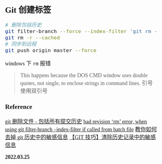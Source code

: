 <font size=4 face='楷体'>

## Git 创建标签

```bash
# 删除包括历史
git filter-branch --force --index-filter 'git rm --cached --ignore-unmatch 文件相对路径' --prune-empty --tag-name-filter cat -- --all
git rm -r --cached
# 同步到远程
git push origin master --force
```

windows 下 `rm` 报错

> This happens because the DOS CMD window uses double quotes, not single, to enclose strings in command lines.
> 引号使用双引号

### Reference

[git 删除文件 - 包括所有提交历史](https://www.jianshu.com/p/800fd5118ec6)
[bad revision ‘rm’ error, when using git filter-branch –index-filter if called from batch file](https://mfreidge.wordpress.com/2016/04/25/bad-revision-rm-error-when-using-git-filter-branch-index-filter-if-called-from-batch-file/)
[教你如何去掉 git 历史中的敏感信息](https://cloud.tencent.com/developer/article/1180734)
[【GIT 技巧】清除历史记录中的敏感信息](https://zhuanlan.zhihu.com/p/25990989)

**2022.03.25**
